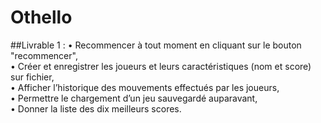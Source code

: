 # Othello
##Livrable 1 :
• Recommencer à tout moment en cliquant sur le bouton "recommencer",  
• Créer et enregistrer les joueurs et leurs caractéristiques (nom et score) sur fichier,  
• Afficher l’historique des mouvements effectués par les joueurs,  
• Permettre le chargement d’un jeu sauvegardé auparavant,  
• Donner la liste des dix meilleurs scores.  
